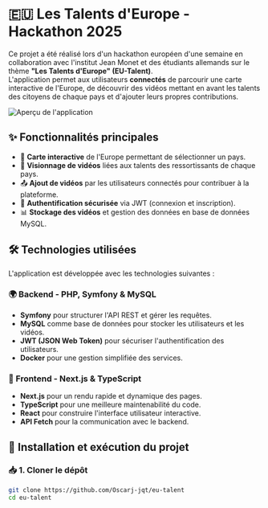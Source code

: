 # 🇪🇺 Les Talents d'Europe - Hackathon 2025

Ce projet a été réalisé lors d'un hackathon européen d'une semaine en collaboration avec l'institut Jean Monet et des étudiants allemands sur le thème **"Les Talents d'Europe" (EU-Talent)**.  
L'application permet aux utilisateurs **connectés** de parcourir une carte interactive de l'Europe, de découvrir des vidéos mettant en avant les talents des citoyens de chaque pays et d'ajouter leurs propres contributions.

![Aperçu de l'application](chemin/vers/image.png)

## ✨ Fonctionnalités principales
- 📌 **Carte interactive** de l'Europe permettant de sélectionner un pays.
- 🎥 **Visionnage de vidéos** liées aux talents des ressortissants de chaque pays.
- 📤 **Ajout de vidéos** par les utilisateurs connectés pour contribuer à la plateforme.
- 🔐 **Authentification sécurisée** via JWT (connexion et inscription).
- 📊 **Stockage des vidéos** et gestion des données en base de données MySQL.


## 🛠️ Technologies utilisées

L'application est développée avec les technologies suivantes :

### 🌍 Backend - PHP, Symfony & MySQL
- **Symfony** pour structurer l'API REST et gérer les requêtes.
- **MySQL** comme base de données pour stocker les utilisateurs et les vidéos.
- **JWT (JSON Web Token)** pour sécuriser l'authentification des utilisateurs.
- **Docker** pour une gestion simplifiée des services.

### 🎨 Frontend - Next.js & TypeScript
- **Next.js** pour un rendu rapide et dynamique des pages.
- **TypeScript** pour une meilleure maintenabilité du code.
- **React** pour construire l'interface utilisateur interactive.
- **API Fetch** pour la communication avec le backend.


## 🚀 Installation et exécution du projet

### 📥 1. Cloner le dépôt
```bash
git clone https://github.com/Oscarj-jqt/eu-talent
cd eu-talent
